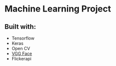 # Machine Learning Project

## Built with:
 * Tensorflow
 * Keras
 * Open CV
 * [VGG Face](https://github.com/rcmalli/keras-vggface)
 * Flickerapi
 

